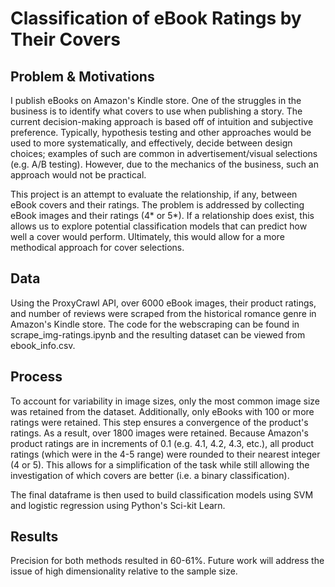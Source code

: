 # Classification of eBook Ratings by Their Covers
## Problem & Motivations
I publish eBooks on Amazon's Kindle store. One of the struggles in the business is to identify what covers to use when publishing a story. The current decision-making approach is based off of intuition and subjective preference. Typically, hypothesis testing and other approaches would be used to more systematically, and effectively, decide between design choices; examples of such are common in advertisement/visual selections (e.g. A/B testing). However, due to the mechanics of the business, such an approach would not be practical. 
  
This project is an attempt to evaluate the relationship, if any, between eBook covers and their ratings. The problem is addressed by collecting eBook images and their ratings (4* or 5*). If a relationship does exist, this allows us to explore potential classification models that can predict how well a cover would perform. Ultimately, this would allow for a more methodical approach for cover selections.

## Data
Using the ProxyCrawl API, over 6000 eBook images, their product ratings, and number of reviews were scraped from the historical romance genre in Amazon's Kindle store. The code for the webscraping can be found in scrape_img-ratings.ipynb and the resulting dataset can be viewed from ebook_info.csv.

## Process
To account for variability in image sizes, only the most common image size was retained from the dataset. Additionally, only eBooks with 100 or more ratings were retained. This step ensures a convergence of the product's ratings. As a result, over 1800 images were retained. Because Amazon's product ratings are in increments of 0.1 (e.g. 4.1, 4.2, 4.3, etc.), all product ratings (which were in the 4-5 range) were rounded to their nearest integer (4 or 5). This allows for a simplification of the task while still allowing the investigation of which covers are better (i.e. a binary classification). 

The final dataframe is then used to build classification models using SVM and logistic regression using Python's Sci-kit Learn.

## Results
Precision for both methods resulted in 60-61%. Future work will address the issue of high dimensionality relative to the sample size.
